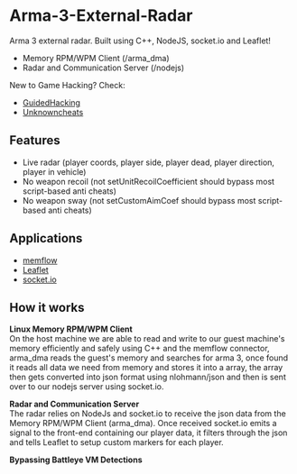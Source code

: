 # Arma-3-External-Radar
Arma 3 external radar.  Built using C++, NodeJS, socket.io and Leaflet!

* Memory RPM/WPM Client (/arma_dma)
* Radar and Communication Server (/nodejs)

New to Game Hacking? Check:
* [GuidedHacking](https://guidedhacking.com/)
* [Unknowncheats](https://www.unknowncheats.me/forum/index.php)

## Features

* Live radar (player coords, player side, player dead, player direction, player in vehicle)
* No weapon recoil (not setUnitRecoilCoefficient should bypass most script-based anti cheats)
* No weapon sway (not setCustomAimCoef should bypass most script-based anti cheats)

## Applications

* [memflow](https://github.com/memflow/memflow)
* [Leaflet](https://github.com/Leaflet/Leaflet)
* [socket.io](https://github.com/socketio/socket.io-client-cpp)


## How it works
<b>Linux Memory RPM/WPM Client</b><br/>
On the host machine we are able to read and write to our guest machine's memory efficiently and safely using C++ and the memflow connector, arma_dma reads the guest's memory and searches for arma 3, once found it reads all data we need from memory and stores it into a array, the array then gets converted into json format using nlohmann/json and then is sent over to our nodejs server using socket.io.

<b>Radar and Communication Server</b><br/>
The radar relies on NodeJs and socket.io to receive the json data from the Memory RPM/WPM Client (arma_dma). Once received socket.io emits a signal to the front-end containing our player data, it filters through the json and tells Leaflet to setup custom markers for each player.

<b>Bypassing Battleye VM Detections</b><br/>
